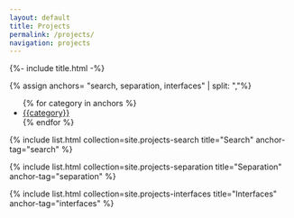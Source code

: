 ```yaml
---
layout: default
title: Projects
permalink: /projects/
navigation: projects
---
```


{%- include title.html -%}

{% assign anchors= "search, separation, interfaces" | split: ","%}

<nav class="sub-nav">
    <ul class="nav">
    {% for category in anchors %}
    <li class="nav-item">
        <a class="nav-link" href="#{{category}}">{{category}}</a>
    </li>
    {% endfor %}
    </ul>
</nav>

{% include list.html collection=site.projects-search title="Search" anchor-tag="search" %}

{% include list.html collection=site.projects-separation title="Separation" anchor-tag="separation" %}

{% include list.html collection=site.projects-interfaces title="Interfaces" anchor-tag="interfaces" %}
